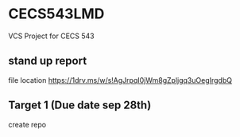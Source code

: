 # CECS543LMD
VCS Project for CECS 543

## stand up report
file location
https://1drv.ms/w/s!AgJrpqI0jWm8gZpljgq3uOegIrgdbQ

## Target 1 (Due date sep 28th)
create repo
